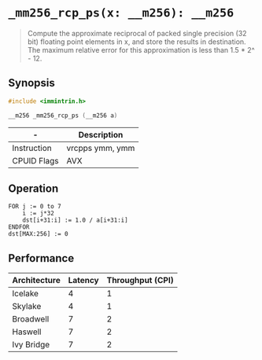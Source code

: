`_mm256_rcp_ps(x: __m256): __m256`
==================================

> Compute the approximate reciprocal of packed single precision (32 bit) floating point elements in x, and store the results in destination. The maximum relative error for this approximation is less than 1.5 * 2^ - 12.

## Synopsis

```c
#include <immintrin.h>

__m256 _mm256_rcp_ps (__m256 a)
```

| -           | Description     |
| ----------- | --------------- |
| Instruction | vrcpps ymm, ymm |
| CPUID Flags | AVX             |

## Operation

```
FOR j := 0 to 7
	i := j*32
	dst[i+31:i] := 1.0 / a[i+31:i]
ENDFOR
dst[MAX:256] := 0
```

## Performance

| Architecture | Latency | Throughput (CPI) |
| ------------ | ------- | ---------------- |
| Icelake      | 4       | 1                |
| Skylake      | 4       | 1                |
| Broadwell    | 7       | 2                |
| Haswell      | 7       | 2                |
| Ivy Bridge   | 7       | 2                |
